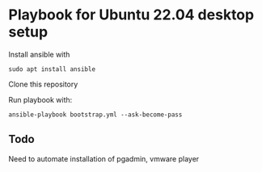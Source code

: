 # Playbook for Ubuntu 22.04 desktop setup
Install ansible with

`sudo apt install ansible`

Clone this repository

Run playbook with:

`ansible-playbook bootstrap.yml --ask-become-pass`

## Todo

Need to automate installation of pgadmin, vmware player
